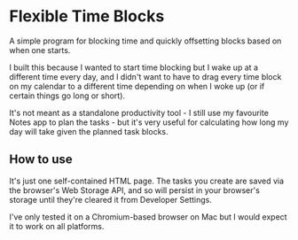 # Flexible Time Blocks
A simple program for blocking time and quickly offsetting blocks based on when one starts.

I built this because I wanted to start time blocking but I wake up at a different time every day, and I didn't want to have to drag every time block on my calendar to a different time depending on when I woke up (or if certain things go long or short).

It's not meant as a standalone productivity tool - I still use my favourite Notes app to plan the tasks - but it's very useful for calculating how long my day will take given the planned task blocks.

## How to use
It's just one self-contained HTML page. The tasks you create are saved via the browser's Web Storage API, and so will persist in your browser's storage until they're cleared it from Developer Settings.

I've only tested it on a Chromium-based browser on Mac but I would expect it to work on all platforms.